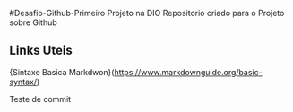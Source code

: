#Desafio-Github-Primeiro Projeto na DIO
Repositorio criado para o Projeto sobre Github
## Links Uteis
{Sintaxe Basica Markdwon}(https://www.markdownguide.org/basic-syntax/)

Teste de commit
